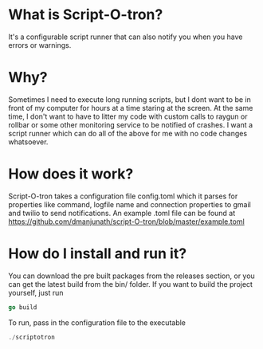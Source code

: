 # What is Script-O-tron?

It's a configurable script runner that can also notify you when you have errors or warnings. 

# Why?

Sometimes I need to execute long running scripts, but I dont want to be in front of my computer for hours at a time staring at the screen. At the same time, I don't want to have to litter my code with custom calls to raygun or rollbar or some other monitoring service to be notified of crashes. I want a script runner which can do all of the above for me with no code changes whatsoever.

# How does it work?

Script-O-tron takes a configuration file config.toml which it parses for properties like command, logfile name and connection properties to gmail and twilio to send notifications. An example .toml file can be found at https://github.com/dmanjunath/script-O-tron/blob/master/example.toml

# How do I install and run it?

You can download the pre built packages from the releases section, or you can get the latest build from the bin/ folder. If you want to build the project yourself, just run 
```go
go build
```

To run, pass in the configuration file to the executable

```go
./scriptotron
```